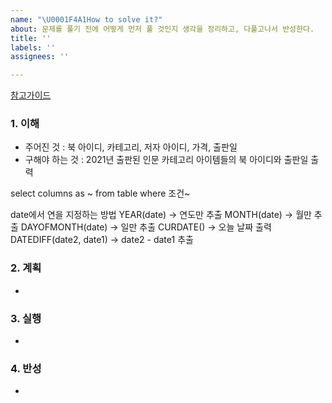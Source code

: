 ```yaml
---
name: "\U0001F4A1How to solve it?"
about: 문제를 풀기 전에 어떻게 먼저 풀 것인지 생각을 정리하고, 다풀고나서 반성한다.
title: ''
labels: ''
assignees: ''

---
```


[참고가이드](https://megaptera.notion.site/6-5f9b4105eb0748fd8f8baa631d92d6ea)

### 1. 이해
- 주어진 것 : 북 아이디, 카테고리, 저자 아이디, 가격, 출판일
- 구해야 하는 것 : 2021년 출판된 인문 카테고리 아이템들의 북 아이디와 출판일 출력

select columns as ~ from table where 조건~

date에서 연을 지정하는 방법
YEAR(date) -> 연도만 추출
MONTH(date) -> 월만 추출
DAYOFMONTH(date) -> 일만 추출
CURDATE() -> 오늘 날짜 출력
DATEDIFF(date2, date1) -> date2 - date1 추출


### 2. 계획
- 

### 3. 실행
- 

### 4. 반성
-
